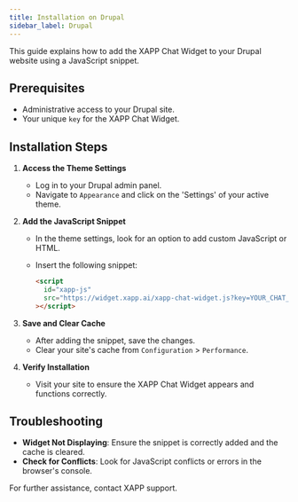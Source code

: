 ```yaml
---
title: Installation on Drupal
sidebar_label: Drupal
---
```


This guide explains how to add the XAPP Chat Widget to your Drupal website using a JavaScript snippet.

## Prerequisites

- Administrative access to your Drupal site.
- Your unique `key` for the XAPP Chat Widget.

## Installation Steps

1. **Access the Theme Settings**

   - Log in to your Drupal admin panel.
   - Navigate to `Appearance` and click on the 'Settings' of your active theme.

2. **Add the JavaScript Snippet**

   - In the theme settings, look for an option to add custom JavaScript or HTML.
   - Insert the following snippet:

     ```html
     <script
       id="xapp-js"
       src="https://widget.xapp.ai/xapp-chat-widget.js?key=YOUR_CHAT_KEY"
     ></script>
     ```

3. **Save and Clear Cache**

   - After adding the snippet, save the changes.
   - Clear your site's cache from `Configuration` > `Performance`.

4. **Verify Installation**
   - Visit your site to ensure the XAPP Chat Widget appears and functions correctly.

## Troubleshooting

- **Widget Not Displaying**: Ensure the snippet is correctly added and the cache is cleared.
- **Check for Conflicts**: Look for JavaScript conflicts or errors in the browser's console.

For further assistance, contact XAPP support.
